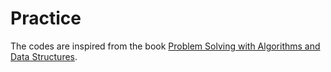 # Practice
The codes are inspired from the book [Problem Solving with Algorithms and Data Structures](https://www.cs.auckland.ac.nz/courses/compsci105s1c/resources/ProblemSolvingwithAlgorithmsandDataStructures.pdf).

